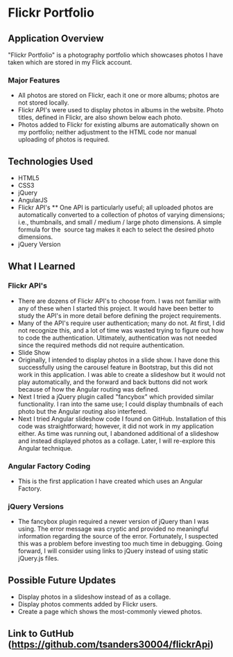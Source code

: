 # Flickr Portfolio

## Application Overview
"Flickr Portfolio" is a photography portfolio which showcases photos I have taken which are stored in my Flick account.

### Major Features
* All photos are stored on Flickr, each it one or more albums; photos are not stored locally.
* Flickr API's were used to display photos in albums in the website.  Photo titles, defined in Flickr, are also shown below each photo.
* Photos added to Flickr for existing albums are automatically shown on my portfolio; neither adjustment to the HTML code nor manual uploading of photos is required.


## Technologies Used
* HTML5
* CSS3
* jQuery
* AngularJS
* Flickr API's
** One API is particularly useful; all uploaded photos are automatically converted to a collection of photos of varying dimensions; i.e., thumbnails, and small / medium / large photo dimensions.  A simple formula for the <img> source tag makes it each to select the desired photo dimensions.
* jQuery Version

## What I Learned
### Flickr API's
* There are dozens of Flickr API's to choose from.  I was not familiar with any of these when I started this project.  It would have been better to study the API's in more detail before defining the project requirements.
* Many of the API's require user authentication; many do not.  At first, I did not recognize this, and a lot of time was wasted trying to figure out how to code the authentication.  Ultimately, authentication was not needed since the required methods did not require authentication.
* Slide Show
* Originally, I intended to display photos in a slide show.  I have done this successfully using the carousel feature in Bootstrap, but this did not work in this application.  I was able to create a slideshow but it would not play automatically, and the forward and back buttons did not work because of how the Angular routing was defined.
* Next I tried a jQuery plugin called "fancybox" which provided similar functionality.  I ran into the same use; I could display thumbnails of each photo but the Angular routing also interfered.
* Next I tried Angular slideshow code I found on GitHub.  Installation of this code was straightforward; however, it did not work in my application either.  As time was running out, I abandoned additional of a slideshow and instead displayed photos as a collage.  Later, I will re-explore this Angular technique.
### Angular Factory Coding
* This is the first application I have created which uses an Angular Factory.
### jQuery Versions
* The fancybox plugin required a newer version of jQuery than I was using.  The error message was cryptic and provided no meaningful information regarding the source of the error.  Fortunately, I suspected this was a problem before investing too much time in debugging.  Going forward, I will consider using links to jQuery instead of using static jQuery.js files.

## Possible Future Updates
* Display photos in a slideshow instead of as a collage.  
* Display photos comments added by Flickr users.
* Create a page which shows the most-commonly viewed photos.

## Link to GutHub (https://github.com/tsanders30004/flickrApi)
